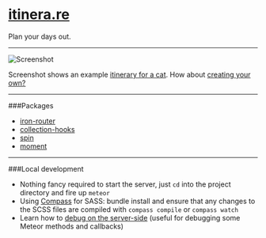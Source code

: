 [itinera.re](http://itinera.re/)
=========

Plan your days out.

---

![Screenshot](https://dl.dropboxusercontent.com/u/2217931/itinera-re-screenshot.png)

Screenshot shows an example [itinerary for a cat](http://itinera.re/i/3XX3TSoD8QiamsXyu). How about [creating your own?](http://itinera.re/sign-up)

---

###Packages

- [iron-router](https://github.com/EventedMind/iron-router)
- [collection-hooks](https://github.com/matb33/meteor-collection-hooks)
- [spin](http://fgnass.github.io/spin.js/)
- [moment](momentjs.com)

---

###Local development

- Nothing fancy required to start the server, just `cd` into the project directory and fire up `meteor`
- Using [Compass](http://compass-style.org/) for SASS: bundle install and ensure that any changes to the SCSS files are compiled with `compass compile` or `compass watch`
- Learn how to [debug on the server-side](https://coderwall.com/p/eqecca) (useful for debugging some Meteor methods and callbacks)
